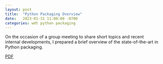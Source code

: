 ```yaml
---
layout: post
title:  "Python Packaging Overview"
date:   2023-01-31 11:00:00 -0700
categories: wdt python packaging
---
```


On the occasion of a group meeting to share short topics and recent internal developments,
I prepared a brief overview of the state-of-the-art in Python packaging.

[PDF](/assets/20230131/python-packaging-lightning.pdf)
